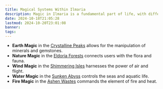 ```yaml
---
title: Magical Systems Within Ilmaria
description: Magic in Ilmaria is a fundamental part of life, with different regions having their own unique forms of magic.
date: 2024-10-18T21:05:28
lastmod: 2024-10-20T23:01:08
banner: 
tags: 
---
```

- **Earth Magic** in the [Crystalline Peaks](Crystalline%20Peaks.md) allows for the manipulation of minerals and gemstones.  
- **Nature Magic** in the [Eldoria Forests](Eldoria%20Forests.md) connects users with the flora and fauna.  
- **Wind Magic** in the [Shimmering Isles](Shimmering%20Isles.md) harnesses the power of air and flight.  
- **Water Magic** in the [Sunken Abyss](Sunken%20Abyss.md) controls the seas and aquatic life.  
- **Fire Magic** in the [Ashen Wastes](Ashen%20Wastes.md) commands the element of fire and heat.  
